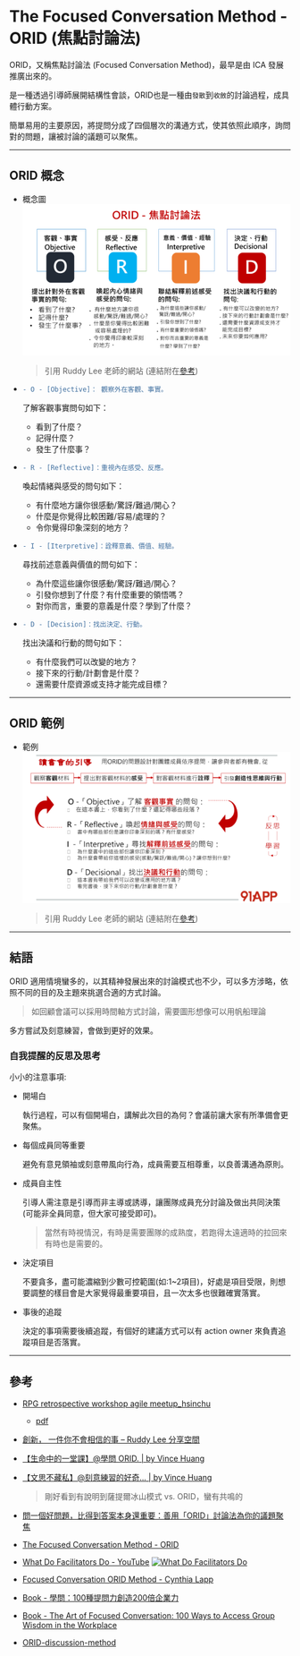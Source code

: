 # The Focused Conversation Method - ORID (焦點討論法)

ORID，又稱焦點討論法 (Focused Conversation Method)，最早是由 ICA 發展推廣出來的。

是一種透過引導師展開結構性會談，ORID也是一種由`發散`到`收斂`的討論過程，成具體行動方案。  

 簡單易用的主要原因，將提問分成了四個層次的溝通方式，使其依照此順序，詢問對的問題，讓被討論的議題可以聚焦。

---

## ORID 概念

- 概念圖
  ![概念圖](./pics/ruddy_orid.png)
  > 引用 Ruddy Lee 老師的網站 (連結附在[參考](#參考))

- ```diff
  - O - [Objective]： 觀察外在客觀、事實。
  ```

  了解客觀事實問句如下：
  - 看到了什麼？
  - 記得什麼？
  - 發生了什麼事？

- ```diff
  - R - [Reflective]：重視內在感受、反應。
  ```

  喚起情緒與感受的問句如下：
  - 有什麼地方讓你很感動/驚訝/難過/開心？
  - 什麼是你覺得比較困難/容易/處理的？
  - 令你覺得印象深刻的地方？

- ```diff
  - I - [Iterpretive]：詮釋意義、價值、經驗。
  ```

  尋找前述意義與價值的問句如下：
  - 為什麼這些讓你很感動/驚訝/難過/開心？
  - 引發你想到了什麼？有什麼重要的領悟嗎？
  - 對你而言，重要的意義是什麼？學到了什麼？

- ```diff
  - D - [Decision]：找出決定、行動。
  ```

  找出決議和行動的問句如下：
  - 有什麼我們可以改變的地方？
  - 接下來的行動/計劃會是什麼？
  - 還需要什麼資源或支持才能完成目標？

---

## ORID 範例

- 範例
  ![範例](./pics/ruddy_orid_sample.png)
  > 引用 Ruddy Lee 老師的網站 (連結附在[參考](#參考))

---

## 結語

ORID 適用情境蠻多的，以其精神發展出來的討論模式也不少，可以多方涉略，依照不同的目的及主題來挑選合適的方式討論。

> 如回顧會議可以採用時間軸方式討論，需要圖形想像可以用帆船理論

多方嘗試及刻意練習，會做到更好的效果。

### 自我提醒的反思及思考

小小的注意事項:

- 開場白

  執行過程，可以有個開場白，講解此次目的為何？會議前讓大家有所準備會更聚焦。

- 每個成員同等重要

  避免有意見領袖或刻意帶風向行為，成員需要互相尊重，以良善溝通為原則。

- 成員自主性

  引導人需注意是引導而非主導或誘導，讓團隊成員充分討論及做出共同決策(可能非全員同意，但大家可接受即可)。
  > 當然有時視情況，有時是需要團隊的成熟度，若跑得太遠適時的拉回來有時也是需要的。

- 決定項目

  不要貪多，盡可能濃縮到少數可控範圍(如:1~2項目)，好處是項目受限，則想要調整的樣目會是大家覺得最重要項目，且一次太多也很難確實落實。

- 事後的追蹤

  決定的事項需要後續追蹤，有個好的建議方式可以有 action owner 來負責追蹤項目是否落實。

---

## 參考

- [RPG retrospective workshop agile meetup_hsinchu](https://www.slideshare.net/secret/xAXXCBp4tHHG2r)
  - [pdf](./doc/rpgretrospectiveworkshopagilemeetuphsinchu3hrcompress-180528072729.pdf)

- [創新， 一件你不會相信的事 – Ruddy Lee 分享空間](https://medium.com/%E7%94%9F%E5%91%BD%E4%B8%AD%E7%9A%84543/%E7%94%9F%E5%91%BD%E4%B8%AD%E7%9A%84%E4%B8%80%E5%A0%82%E8%AA%B2-%E5%AD%B8%E5%95%8F-orid-c1c3aa6ec53a)

- [【生命中的一堂課】@學問 ORID. | by Vince Huang](https://medium.com/%E7%94%9F%E5%91%BD%E4%B8%AD%E7%9A%84543/%E7%94%9F%E5%91%BD%E4%B8%AD%E7%9A%84%E4%B8%80%E5%A0%82%E8%AA%B2-%E5%AD%B8%E5%95%8F-orid-c1c3aa6ec53a)

- [【文思不藏私】@刻意練習的好奇… | by Vince Huang](https://medium.com/%E6%96%87%E6%80%9D%E4%B8%8D%E8%97%8F%E7%A7%81/%E6%96%87%E6%80%9D%E4%B8%8D%E8%97%8F%E7%A7%81-%E5%88%BB%E6%84%8F%E7%B7%B4%E7%BF%92%E7%9A%84%E5%A5%BD%E5%A5%87-27956991e336)
  > 剛好看到有說明到薩提爾冰山模式 vs. ORID，蠻有共鳴的

- [問一個好問題，比得到答案本身還重要：善用「ORID」討論法為你的議題聚焦](https://www.cheers.com.tw/article/article.action?id=5087579)

- [The Focused Conversation Method - ORID](https://www.slideshare.net/StephenBerkeley/the-focused-conversation-method-orid-63521262)

- [What Do Facilitators Do - YouTube](https://www.youtube.com/watch?v=UDLGjKBHSXg)
  [![What Do Facilitators Do](http://img.youtube.com/vi/UDLGjKBHSXg/0.jpg)](http://www.youtube.com/watch?v=UDLGjKBHSXg "What Do Facilitators Do")

- [Focused Conversation ORID Method - Cynthia Lapp](./doc/Cynthia.Lapp__Focused_Conversation_ORID_Method.pdf)

- [Book - 學問：100種提問力創造200倍企業力](https://www.books.com.tw/products/0010463047)
- [Book - The Art of Focused Conversation: 100 Ways to Access Group Wisdom in the Workplace](https://www.books.com.tw/products/F010511343?sloc=main)

- [ORID-discussion-method](doc/ORID-discussion-method.pdf)
